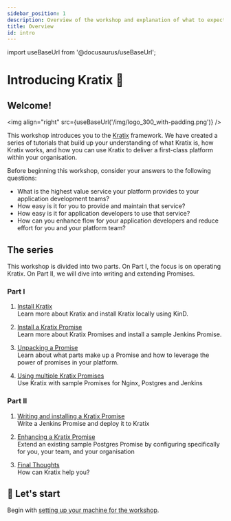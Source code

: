 ```yaml
---
sidebar_position: 1
description: Overview of the workshop and explanation of what to expect from each section
title: Overview
id: intro
---
```

import useBaseUrl from '@docusaurus/useBaseUrl';

# Introducing Kratix 🎉

## Welcome!

<img align="right" src={useBaseUrl('/img/logo_300_with-padding.png')} />

This workshop introduces you to the [Kratix](https://www.kratix.io) framework.
We have created a series of tutorials that build up your understanding of what
Kratix is, how Kratix works, and how you can use Kratix to deliver a first-class
platform within your organisation.

Before beginning this workshop, consider your answers to the following questions:

* What is the highest value service your platform provides to your application development teams?
* How easy is it for you to provide and maintain that service?
* How easy is it for application developers to use that service?
* How can you enhance flow for your application developers and reduce effort for you and your platform team?

## The series

This workshop is divided into two parts. On Part I, the focus is on operating
Kratix. On Part II, we will dive into writing and extending Promises.

### Part I

1. [Install Kratix](installing-kratix) <br />
Learn more about Kratix and install Kratix locally using KinD.

1. [Install a Kratix Promise](installing-a-promise) <br />
Learn more about Kratix Promises and install a sample Jenkins Promise.

1. [Unpacking a Promise](promise-theory) <br />
Learn about what parts make up a Promise and how to leverage the power of promises in your platform.

1. [Using multiple Kratix Promises](multiple-promises) <br />
Use Kratix with sample Promises for Nginx, Postgres and Jenkins

### Part II

1. [Writing and installing a Kratix Promise](writing-a-promise/) <br />
Write a Jenkins Promise and deploy it to Kratix

1. [Enhancing a Kratix Promise](enhancing-a-promise/) <br />
Extend an existing sample Postgres Promise by configuring specifically for you, your team, and your organisation

1. [Final Thoughts](whats-next) <br />
How can Kratix help you?

## 🥁 Let's start

Begin with [setting up your machine for the workshop](setup).

